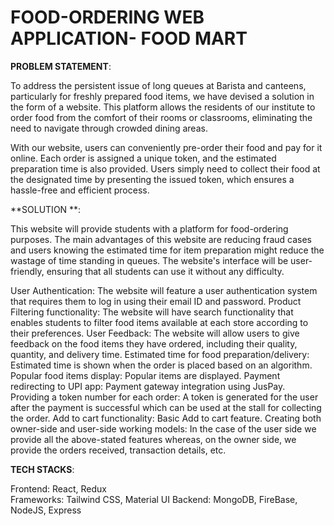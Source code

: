 # FOOD-ORDERING WEB APPLICATION- FOOD MART
**PROBLEM STATEMENT**:

To address the persistent issue of long queues at Barista and canteens, particularly for freshly prepared food items, we have devised a solution in the form of a website. This platform allows the residents of our institute to order food from the comfort of their rooms or classrooms, eliminating the need to navigate through crowded dining areas.

With our website, users can conveniently pre-order their food and pay for it online. Each order is assigned a unique token, and the estimated preparation time is also provided. Users simply need to collect their food at the designated time by presenting the issued token, which ensures a hassle-free and efficient process.



**SOLUTION **:

This website will provide students with a platform for food-ordering purposes. The main advantages of this website are reducing fraud cases and users knowing the estimated time for item preparation might reduce the wastage of time standing in queues. The website's interface will be user-friendly, ensuring that all students can use it without any difficulty.

User Authentication: The website will feature a user authentication system that requires them to log in using their email ID and password.
Product Filtering functionality: The website will have search functionality that enables students to filter food items available at each store according to their preferences.
User Feedback:  The website will allow users to give feedback on the food items they have ordered, including their quality, quantity, and delivery time.
Estimated time for food preparation/delivery: Estimated time is shown when the order is placed based on an algorithm.
Popular food items display: Popular items are displayed.
Payment redirecting to UPI app: Payment gateway integration using JusPay.
Providing a token number for each order: A token is generated for the user after the payment is successful which can be used at the stall for collecting the order.
Add to cart functionality: Basic Add to cart feature.
Creating both owner-side and user-side working models: In the case of the user side we provide all the above-stated features whereas, on the owner side, we provide the orders received, transaction details, etc.





**TECH STACKS**:

Frontend: React, Redux  
Frameworks: Tailwind CSS, Material UI
Backend: MongoDB, FireBase, NodeJS, Express

